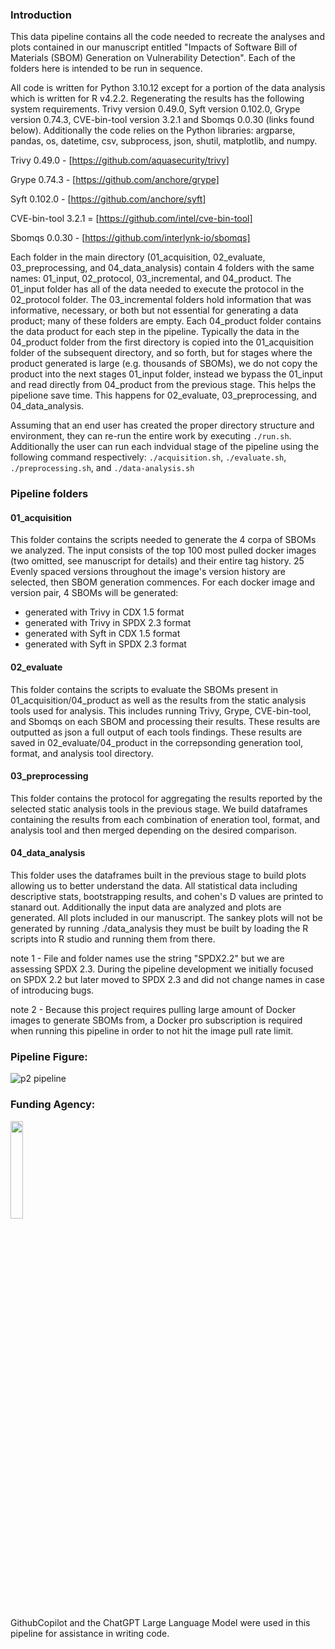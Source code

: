 ### Introduction


This data pipeline contains all the code needed to recreate the analyses and
plots contained in our manuscript entitled "Impacts of Software Bill of Materials (SBOM) Generation on Vulnerability Detection". 
Each of the folders here is intended to be run in sequence. 

All code is written for Python 3.10.12 except for a portion of the data analysis which is written for R v4.2.2. Regenerating the results has the following system requirements.
Trivy version 0.49.0, Syft version 0.102.0, Grype version 0.74.3, CVE-bin-tool version 3.2.1 and Sbomqs 0.0.30 (links found below). Additionally the code relies on the Python libraries: argparse, pandas, os, datetime, csv, subprocess, json, shutil, matplotlib, and numpy.

Trivy 0.49.0 - [https://github.com/aquasecurity/trivy]

Grype 0.74.3 - [https://github.com/anchore/grype]

Syft 0.102.0 - [https://github.com/anchore/syft]

CVE-bin-tool 3.2.1 = [https://github.com/intel/cve-bin-tool]

Sbomqs 0.0.30 - [https://github.com/interlynk-io/sbomqs]


Each folder in the main directory (01_acquisition, 02_evaluate, 
03_preprocessing, and 04_data_analysis) contain 4 folders with the same names: 
01_input, 02_protocol, 03_incremental, and 04_product. The 01_input folder has all of the data needed to execute 
the protocol in the 02_protocol folder. The 03_incremental folders hold 
information that was informative, necessary, or both but not essential for 
generating a data product; many of these folders are empty. Each 04_product 
folder contains the data product for each step in the pipeline. Typically the data in the 
04_product folder from the first directory is copied into the 01_acquisition 
folder of the subsequent directory, and so forth, but for stages where the product generated is large (e.g. thousands of SBOMs), we do not copy the product into the next stages
01_input folder, instead we bypass the 01_input and read directly from 04_product from the previous stage. This helps the pipelione save time. 
This happens for 02_evaluate, 03_preprocessing, and 04_data_analysis. 

Assuming that an end user has created the proper directory structure and environment, they can 
re-run the entire work by executing `./run.sh`. Additionally the user can run each indvidual stage of the pipeline using the following command respectively: 
`./acquisition.sh`, `./evaluate.sh`, `./preprocessing.sh`, and `./data-analysis.sh`

### Pipeline folders

#### 01_acquisition
This folder contains the scripts needed to generate the 4 corpa of SBOMs we analyzed. The input consists of the top 100
most pulled docker images (two omitted, see manuscript for details) and their entire tag history. 25 Evenly spaced versions 
throughout the image's version history are selected, then SBOM generation commences. 
For each docker image and version pair, 4 SBOMs will be generated:
- generated with Trivy in CDX 1.5 format
- generated with Trivy in SPDX 2.3 format
- generated with Syft in CDX 1.5 format
- generated with Syft in SPDX 2.3 format

#### 02_evaluate
This folder contains the scripts to evaluate the SBOMs present in 01_acquisition/04_product as well as the results from the static analysis tools used for analysis. This 
includes running Trivy, Grype, CVE-bin-tool, and Sbomqs on each SBOM and processing their results. These results are 
outputted as json a full output of each tools findings.
These results are saved in 02_evaluate/04_product in the correpsonding generation tool, format, and analysis tool directory.

#### 03_preprocessing
This folder contains the protocol for aggregating the results reported by the selected static analysis tools in the previous stage. 
We build dataframes containing the results from each combination of eneration tool, format, and analysis tool and then merged depending
on the desired comparison.

#### 04_data_analysis
This folder uses the dataframes built in the previous stage to build plots allowing us to better understand the data.
All statistical data including descriptive stats, bootstrapping results, and cohen's D values are printed to stanard out. 
Additionally the input data are analyzed and plots are generated. All plots included in our manuscript. The sankey plots
will not be generated by running ./data_analysis they must be built by loading the R scripts into R studio and running
them from there. 


note 1 - File and folder names use the string "SPDX2.2" but we are assessing SPDX 2.3. During the pipeline development we initially focused on SPDX 2.2 but later moved to SPDX 2.3 and did not change names in case of introducing bugs. 

note 2 - Because this project requires pulling large amount of Docker images to generate SBOMs from, a Docker pro subscription is required when running this pipeline in order to not hit the image pull rate limit.

### Pipeline Figure:

![p2 pipeline](https://github.com/user-attachments/assets/a5c68da1-ee93-4218-8bde-099ce993fba0)

### Funding Agency:  
[<img src="https://www.cisa.gov/profiles/cisad8_gov/themes/custom/gesso/dist/images/backgrounds/6fdaa25709d28dfb5cca.svg" width="20%" height="20%">](https://www.cisa.gov/)

GithubCopilot and the ChatGPT Large Language Model were used in this pipeline for assistance in writing code.
